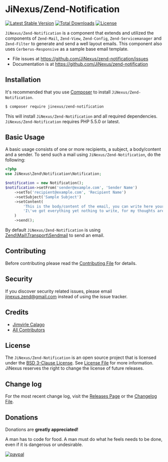 # JiNexus/Zend-Notification

[![Latest Stable Version](https://poser.pugx.org/jinexus/zend-notification/v/stable)](https://packagist.org/packages/jinexus/zend-notification)
[![Total Downloads](https://poser.pugx.org/jinexus/zend-notification/downloads)](https://packagist.org/packages/jinexus/zend-notification)
[![License](https://poser.pugx.org/jinexus/zend-notification/license)](https://packagist.org/packages/jinexus/zend-notification)

`JiNexus/Zend-Notification` is a component that extends and utilized the components of 
`Zend-Mail`, `Zend-View`, `Zend-Config`, `Zend-Servicemanager` and `Zend-Filter` to generate 
and send a well layout emails. This component also uses `Cerberus-Responsive` as a sample 
base email template.

- File issues at https://github.com/JiNexus/zend-notification/issues
- Documentation is at https://github.com/JiNexus/zend-notification

## Installation

It's recommended that you use [Composer](https://getcomposer.org/) to install `JiNexus/Zend-Notification`.

```bash
$ composer require jinexus/zend-notification
```

This will install `JiNexus/Zend-Notification` and all required dependencies. `JiNexus/Zend-Notification` requires PHP 5.5.0 or latest.

## Basic Usage

A basic usage consists of one or more recipients, a subject, a body/content and a sender. 
To send such a mail using `JiNexus/Zend-Notification`, do the following:

```php
<?php 
use JiNexus\Zend\Notification\Notification;

$notification = new Notification();
$notification->setFrom('sender@example.com', 'Sender Name')
    ->setTo('recipient@example.com', 'Recipient Name')
    ->setSubject('Sample Subject')
    ->setContent(
        'This is the body/content of the email, you can write here your thoughts.' .
        'I\'ve got everything yet nothing to write, for my thoughts are in a constant fight.'
    )
    ->send();
```

By default `JiNexus/Zend-Notification` is using [Zend\Mail\Transport\Sendmail](https://docs.zendframework.com/zend-mail/transport/intro/#quick-start) to send an email.

## Contributing

Before contributing please read the [Contributing File](CONTRIBUTING.md) for details.

## Security

If you discover security related issues, please email [jinexus.zend@gmail.com](mailto:jinexus.zend@gmail.com) instead of using the issue tracker.

## Credits

- [Jimvirle Calago](https://github.com/JiNexus)
- [All Contributors](../../contributors)

## License

The `JiNexus/Zend-Notification` is an open source project that is licensed under the [BSD 3-Clause License](https://opensource.org/licenses/BSD-3-Clause). See [License File](LICENSE.md) for more information.
JiNexus reserves the right to change the license of future releases.

## Change log

For the most recent change log, visit the [Releases Page](https://github.com/JiNexus/zend-notification/releases) or the [Changelog File](CHANGELOG.md). 

## Donations

Donations are **greatly appreciated!**

A man has to code for food. A man must do what he feels needs to be done, even if it is dangerous or undesirable.

[![paypal](https://www.paypalobjects.com/en_US/i/btn/btn_donateCC_LG.gif)](https://www.paypal.com/cgi-bin/webscr?cmd=_s-xclick&hosted_button_id=5CYMGYYYS98PN)
